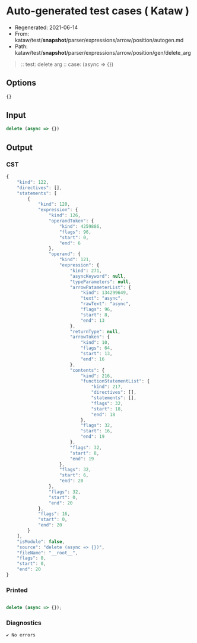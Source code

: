 # Auto-generated test cases ( Kataw )
- Regenerated: 2021-06-14
- From: kataw/test/__snapshot__/parser/expressions/arrow/position/autogen.md
- Path: kataw/test/__snapshot__/parser/expressions/arrow/position/gen/delete_arg
> :: test: delete arg
> :: case: (async => {})
## Options

`````js
{}
`````
## Input

`````js
delete (async => {})
`````
## Output

### CST

```javascript
{
    "kind": 122,
    "directives": [],
    "statements": [
        {
            "kind": 120,
            "expression": {
                "kind": 126,
                "operandToken": {
                    "kind": 4259886,
                    "flags": 96,
                    "start": 0,
                    "end": 6
                },
                "operand": {
                    "kind": 121,
                    "expression": {
                        "kind": 271,
                        "asyncKeyword": null,
                        "typeParameters": null,
                        "arrowPatameterList": {
                            "kind": 134299649,
                            "text": "async",
                            "rawText": "async",
                            "flags": 96,
                            "start": 8,
                            "end": 13
                        },
                        "returnType": null,
                        "arrowToken": {
                            "kind": 10,
                            "flags": 64,
                            "start": 13,
                            "end": 16
                        },
                        "contents": {
                            "kind": 216,
                            "functionStatementList": {
                                "kind": 217,
                                "directives": [],
                                "statements": [],
                                "flags": 32,
                                "start": 18,
                                "end": 18
                            },
                            "flags": 32,
                            "start": 16,
                            "end": 19
                        },
                        "flags": 32,
                        "start": 8,
                        "end": 19
                    },
                    "flags": 32,
                    "start": 6,
                    "end": 20
                },
                "flags": 32,
                "start": 0,
                "end": 20
            },
            "flags": 16,
            "start": 0,
            "end": 20
        }
    ],
    "isModule": false,
    "source": "delete (async => {})",
    "fileName": "__root__",
    "flags": 0,
    "start": 0,
    "end": 20
}
```

### Printed

```javascript

delete (async => {});

```

### Diagnostics

```javascript
✔ No errors
```

